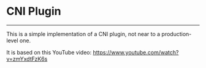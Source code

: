 # CNI Plugin
---

This is a simple implementation of a CNI plugin, not near to a production-level one.

It is based on this YouTube video:
https://www.youtube.com/watch?v=zmYxdtFzK6s


